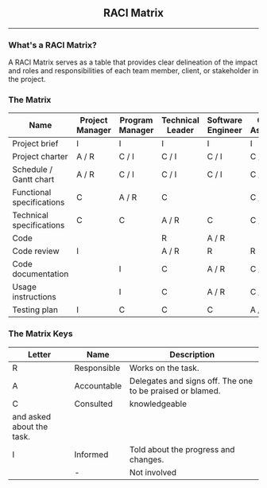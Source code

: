 <h2 style="text-align: center;">RACI Matrix</h2>

---

<h3>What's a RACI Matrix?</h3>

A RACI Matrix serves as a table that provides clear delineation of the impact and roles and responsibilities of each team member, client, or stakeholder in the project.

<h3>The Matrix</h3>

| Name                      | Project Manager | Program Manager | Technical Leader | Software Engineer | Quality Assurance | Client | Stakeholders |
| ------------------------- | --------------- | --------------- | ---------------- | ----------------- | ----------------- | ------ | ------------ |
| Project brief             | I               | I               | I                | I                 | I                 | A / R  | C            |
| Project charter           | A / R           | C / I           | C / I            | C / I             | C / I             | C      | C / I        |
| Schedule / Gantt chart    | A / R           | C / I           | C / I            | C / I             | C / I             |        | I            |
| Functional specifications | C               | A / R           | C                |                   | C / I             | C      | I            |
| Technical specifications  | C               | C               | A / R            | C                 | C / I             | C      | I            |
| Code                      |                 |                 | R                | A / R             |                   |        |              |
| Code review               | I               |                 | A / R            | R                 | R                 |        |              |
| Code documentation        |                 | I               | C                | A / R             | C / I             | I      |              |
| Usage instructions        |                 | I               | C                | A / R             | C / I             | I      |              |
| Testing plan              | I               | C               | C                | C                 | A / R             | I      |              |

<h3>The Matrix Keys</h3>

| Letter                    | Name        | Description                                               |
| ------------------------- | ----------- | --------------------------------------------------------- |
| R                         | Responsible | Works on the task.                                        |
| A                         | Accountable | Delegates and signs off. The one to be praised or blamed. |
| C                         | Consulted   | knowledgeable                                             |
| and asked about the task. |
| I                         | Informed    | Told about the progress and changes.                      |
|                           | -           | Not involved                                              |
